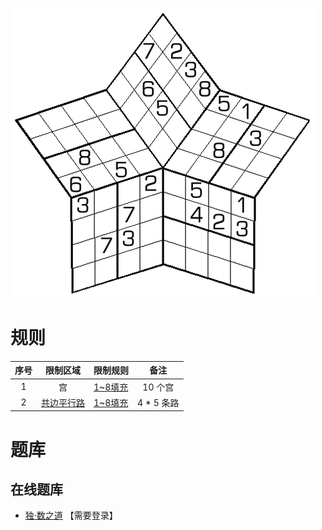 ![](../../images/sudoku/8阶五星.png)

# 规则
| 序号  |  限制区域   | 限制规则     |    备注    |
|:---:|:-------:|:---------|:--------:|
|  1  |    宫    | [1~8填充] |  10 个宫   |
|  2  | [共边平行路] | [1~8填充] | 4 * 5 条路 |

# 题库

## 在线题库
- [独·数之道](http://www.sudokufans.org.cn/lx/game.index.php?type=8w) 【需要登录】

[1~8填充]: ../../rules.md#1to8填充
[共边平行路]: ../../rules.md#共边平行路